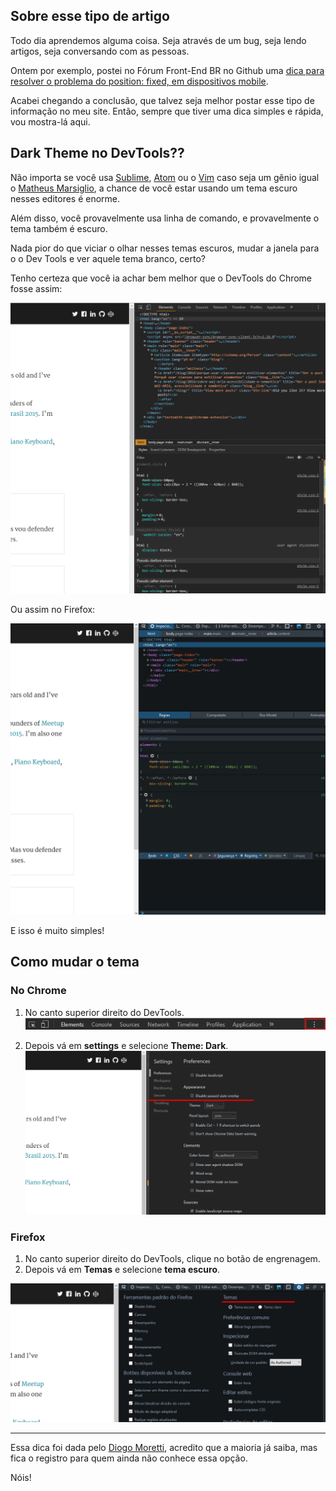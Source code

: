 ## Sobre esse tipo de artigo

Todo dia aprendemos alguma coisa. Seja através de um bug, seja lendo artigos, seja conversando com as pessoas.

Ontem por exemplo, postei no Fórum Front-End BR no Github uma [dica para resolver o problema do position: fixed, em dispositivos mobile](https://github.com/frontendbr/forum/issues/314). 

Acabei chegando a conclusão, que talvez seja melhor postar esse tipo de informação no meu site. Então, sempre que tiver uma dica simples e rápida, vou mostra-lá aqui.

## Dark Theme no DevTools??

Não importa se você usa [Sublime](https://www.sublimetext.com), [Atom](https://github.com/atom) ou o [Vim](http://www.vim.org) caso seja um gênio igual o [Matheus Marsiglio](https://twitter.com/matmarsiglio), a chance de você estar usando um tema escuro nesses editores é enorme.

Além disso, você provavelmente usa linha de comando, e provavelmente o tema também é escuro.

Nada pior do que viciar o olhar nesses temas escuros, mudar a janela para o o Dev Tools e ver aquele tema branco, certo?

Tenho certeza que você ia achar bem melhor que o DevTools do Chrome fosse assim:

![Tema escuro do DevTools no Chrome](/assets/img/blog/dark-theme-chrome.png)

Ou assim no Firefox:

![Tema escuro do DevTools no Firefox](/assets/img/blog/dark-theme-firefox.png)

E isso é muito simples!

## Como mudar o tema

### No Chrome

1. No canto superior direito do DevTools. 
  ![Configurações do DevTools do Chrome](/assets/img/blog/dark-theme-chrome-place.png)

1. Depois vá em **settings** e selecione **Theme: Dark**. 
  ![Configurações de tema do DevTools do Chrome](/assets/img/blog/dark-theme-chrome-config.png)

### Firefox
 
1. No canto superior direito do DevTools, clique no botão de engrenagem.
2. Depois vá em **Temas** e selecione **tema escuro**.

![Configurações de tema do DevTools do Firefox](/assets/img/blog/dark-theme-firefox-config.png)

__________

Essa dica foi dada pelo [Diogo Moretti](https://twitter.com/diogomoretti_), acredito que a maioria já saiba, mas fica o registro para quem ainda não conhece essa opção.

Nóis!